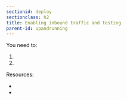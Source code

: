 ```yaml
---
sectionid: deploy
sectionclass: h2
title: Enabling inbound traffic and testing
parent-id: upandrunning
---
```




You need to:

1. 

2. 

Resources:

-   

-   